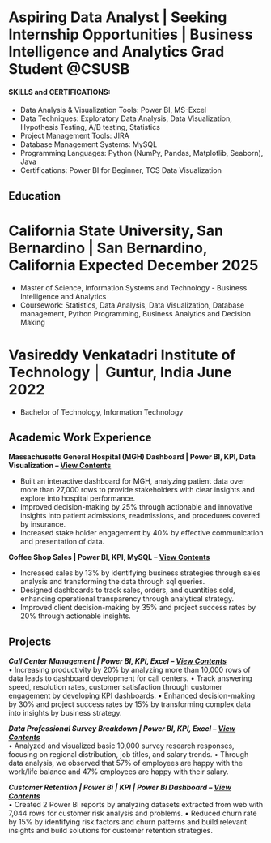 # Aspiring Data Analyst | Seeking Internship Opportunities | Business Intelligence and Analytics Grad Student @CSUSB
####  SKILLS and CERTIFICATIONS:
- Data Analysis & Visualization Tools: Power BI, MS-Excel 
- Data Techniques: Exploratory Data Analysis, Data Visualization, Hypothesis Testing, A/B testing, Statistics
- Project Management Tools: JIRA
- Database Management Systems: MySQL
- Programming Languages: Python (NumPy, Pandas, Matplotlib, Seaborn), Java
- Certifications: Power BI for Beginner, TCS Data Visualization

## Education
# California State University, San Bernardino | San Bernardino, California	                             Expected December 2025            
- Master of Science, Information Systems and Technology - Business Intelligence and Analytics	                        
- Coursework: Statistics, Data Analysis, Data Visualization, Database management, Python Programming, Business Analytics and Decision Making
# Vasireddy Venkatadri Institute of Technology │ Guntur, India					                                              June 2022	                           
- Bachelor of Technology, Information Technology		

## Academic Work Experience
**Massachusetts General Hospital (MGH) Dashboard | Power BI, KPI, Data Visualization – [View Contents](https://github.com/Johar2503/Massachusetts-General-Hospital-MGH-Dashboard-)**	 
-	Built an interactive dashboard for MGH, analyzing patient data over more than 27,000 rows to provide stakeholders with clear insights and explore into hospital performance.
-	Improved decision-making by 25% through actionable and innovative insights into patient admissions, readmissions, and procedures covered by insurance.
-	Increased stake holder engagement by 40% by effective communication and presentation of data. 

**Coffee Shop Sales | Power BI, KPI, MySQL – [View Contents](https://github.com/Johar2503/Coffee-Shop-Sales)**					 
-	Increased sales by 13% by identifying business strategies through sales analysis and transforming the data through sql queries.
-	Designed dashboards to track sales, orders, and quantities sold, enhancing operational transparency through analytical strategy.
-	Improved client decision-making by 35% and project success rates by 20% through actionable insights.
			 
<!-- **Maximizing Taxi Drivers Revenue | Python | Pandas | Matplotlib | SciPy | Statsmodels – [Github]**
-	Exploratory Data Analysis (EDA) revealed that 32.5% of transactions involved cash payments and 67.5% involved card payments, showing that the average fare amounts paid with cards and cash differed significantly by conducting t-test.
-	Taxi drivers discover a 12% increase in revenue when they accept cards rather than cash by performing A/B tests on the fare amount and payment method.
-	Identified that single-passenger rides accounted for 40.84% of card payments and 20.04% of cash payments. Observed a decrease in transaction percentages with increasing passenger counts, highlighting trends in customer preferences. -->

## Projects
***Call Center Management | Power BI, KPI, Excel – [View Contents](https://github.com/Johar2503/Call-Center-Management)***			 
•	Increasing productivity by 20% by analyzing more than 10,000 rows of data leads to dashboard development for call centers.
•	Track answering speed, resolution rates, customer satisfaction through customer engagement by developing KPI dashboards.
•	Enhanced decision-making by 30% and project success rates by 15% by transforming complex data into insights by business strategy.

***Data Professional Survey Breakdown | Power BI, KPI, Excel –  [View Contents](https://github.com/Johar2503/Professionals-Data-Survey)***  					 
•	Analyzed and visualized basic 10,000 survey research responses, focusing on regional distribution, job titles, and salary trends.
•	Through data analysis, we observed that 57% of employees are happy with the work/life balance and 47% employees are happy with their salary.

***Customer Retention | Power Bi | KPI | Power Bi Dashboard – [View Contents](https://github.com/Johar2503/Customer-Retention)***					 
•	Created 2 Power BI reports by analyzing datasets extracted from web with 7,044 rows for customer risk analysis and problems.
•	Reduced churn rate by 15% by identifying risk factors and churn patterns and build relevant insights and build solutions for customer retention strategies.
